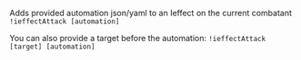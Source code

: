 Adds provided automation json/yaml to an Ieffect on the current combatant
`!ieffectAttack [automation]`

You can also provide a target before the automation:
`!ieffectAttack [target] [automation]`
